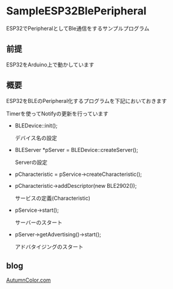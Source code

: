 # SampleESP32BlePeripheral
ESP32でPeripheralとしてBle通信をするサンプルプログラム

## 前提
ESP32をArduino上で動かしています

## 概要
ESP32をBLEのPeripheral化するプログラムを下記においておきます

Timerを使ってNotifyの更新を行っています


* BLEDevice::init();

    デバイス名の設定


* BLEServer *pServer = BLEDevice::createServer();

    Serverの設定

* pCharacteristic = pService->createCharacteristic();

* pCharacteristic->addDescriptor(new BLE2902());

    サービスの定義(Characteristic)

* pService->start();

    サーバーのスタート

* pServer->getAdvertising()->start();

    アドバタイジングのスタート

## blog
[AutumnColor.com](http://www.autumn-color.com)